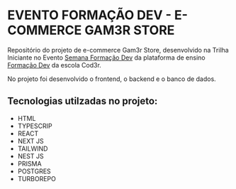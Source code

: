# EVENTO FORMAÇÃO DEV - E-COMMERCE GAM3R STORE

Repositório do projeto de e-commerce Gam3r Store, desenvolvido na Trilha Iniciante no Evento [Semana Formação Dev](https://www.youtube.com/watch?v=4zKbtsGD88I) da plataforma de ensino [Formação Dev](https://www.formacao.dev/) da escola Cod3r.

No projeto foi desenvolvido o frontend, o backend e o banco de dados.

## Tecnologias utilzadas no projeto:

- HTML
- TYPESCRIP
- REACT
- NEXT JS
- TAILWIND
- NEST JS
- PRISMA
- POSTGRES
- TURBOREPO
